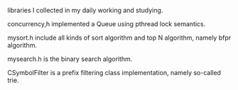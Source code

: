 libraries I collected in my daily working and studying.
 
concurrency,h implemented a Queue using pthread lock semantics.

mysort.h include all kinds of sort algorithm and top N algorithm, namely bfpr algorithm.

mysearch.h is the binary search algorithm.

CSymbolFilter is a prefix filtering class implementation, namely so-called trie.
